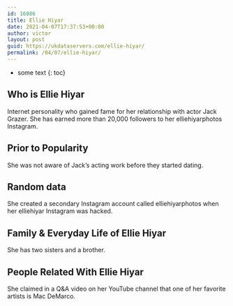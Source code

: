 ```yaml
---
id: 16086
title: Ellie Hiyar
date: 2021-04-07T17:37:53+00:00
author: victor
layout: post
guid: https://ukdataservers.com/ellie-hiyar/
permalink: /04/07/ellie-hiyar/
---
```


* some text
{: toc}


## Who is Ellie Hiyar



Internet personality who gained fame for her relationship with actor Jack Grazer. She has earned more than 20,000 followers to her elliehiyarphotos Instagram. 

                
                
                
## Prior to Popularity



She was not aware of Jack&#8217;s acting work before they started dating.

                
                
                
## Random data



She created a secondary Instagram account called elliehiyarphotos when her elliehiyar Instagram was hacked. 

                
                
                
## Family & Everyday Life of Ellie Hiyar



She has two sisters and a brother.

                
                
                
## People Related With Ellie Hiyar



She claimed in a Q&A video on her YouTube channel that one of her favorite artists is Mac DeMarco.

                
              
            
          
          
          